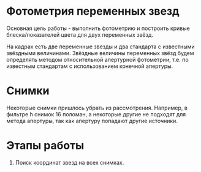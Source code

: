 # Фотометрия переменных звезд

Основная цель работы - выполнить фотометрию и построить кривые блеска/показателей цвета для двух переменных звёзд.

На кадрах есть две переменные звезды и два стандарта с известными
звёздными величинами. Звёздные величины переменных звёзд будем
определять методом относительной апертурной фотометрии, т.е. по
известным стандартам с использованием конечной апертуры.

# Снимки
Некоторые снимки пришлось убрать из рассмотрения. Например, в фильтре h снимок 16 поломан, а некоторые другие не подходят для метода апертуры, так как апертуру попадают другие источники.

# Этапы работы
1) Поиск координат звезд на всех снимках.

